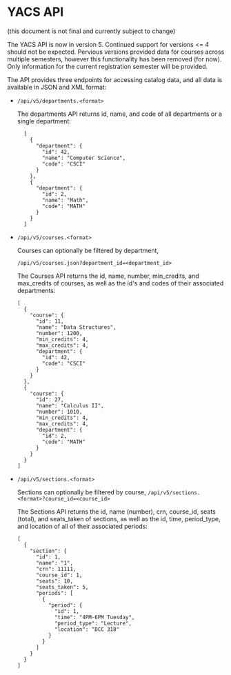 # YACS API

(this document is not final and currently subject to change)

The YACS API is now in version 5. Continued support for versions <= 4 should not be expected.
Pervious versions provided data for courses across multiple semesters, however this functionality
has been removed (for now). Only information for the current registration semester will be provided.

The API provides three endpoints for accessing catalog data, and all data is available in JSON
and XML format:

* `/api/v5/departments.<format>`

  The departments API returns id, name, and code of all departments or a single department:
  
  ```
    [
      {
        "department": {
          "id": 42, 
          "name": "Computer Science",
          "code": "CSCI"
        }
      },
      {
        "department": {
          "id": 2,
          "name": "Math",
          "code": "MATH"
        }
      }
    ]
  ```
  
* `/api/v5/courses.<format>`
  
  Courses can optionally be filtered by department,
  
  `/api/v5/courses.json?department_id=<department_id>`
  
  The Courses API returns the id, name, number, min_credits, and max_credits of courses,
  as well as the id's and codes of their associated departments:
  
  ```
  [
    {
      "course": {
        "id": 11,
        "name": "Data Structures",
        "number": 1200,
        "min_credits": 4,
        "max_credits": 4,
        "department": {
          "id": 42,
          "code": "CSCI"
        }
      }
    },
    {
      "course": {
        "id": 27,
        "name": "Calculus II",
        "number": 1010,
        "min_credits": 4,
        "max_credits": 4,
        "department": {
          "id": 2,
          "code": "MATH"
        }
      }
    } 
  ]
  ```
  
* `/api/v5/sections.<format>`

  Sections can optionally be filtered by course, `/api/v5/sections.<format>?course_id=<course_id>`
  
  The Sections API returns the id, name (number), crn, course_id, seats (total), and seats_taken of sections,
  as well as the id, time, period_type, and location of all of their associated periods:
  ```
  [
    {
      "section": {
        "id": 1,
        "name": "1",
        "crn": 11111,
        "course_id": 1,
        "seats": 10,
        "seats_taken": 5,
        "periods": [
          {
            "period": {
              "id": 1,
              "time": "4PM-6PM Tuesday",
              "period_type": "Lecture",
              "location": "DCC 318"
            }
          }
        ]
      }
    }
  ]
  ```
  
